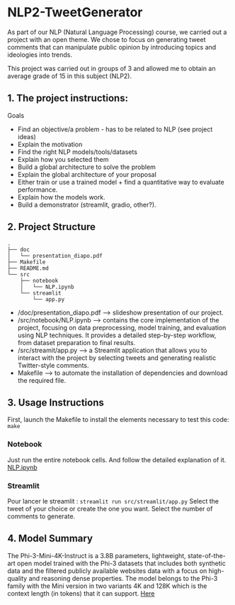 # NLP2-TweetGenerator

As part of our NLP (Natural Language Processing) course, we carried out a project with an open theme.
We chose to focus on generating tweet comments that can manipulate public opinion by introducing topics and ideologies into trends.

This project was carried out in groups of 3 and allowed me to obtain an average grade of 15 in this subject (NLP2).



## 1. The project instructions:

Goals
 - Find an objective/a problem - has to be related to NLP (see project ideas)
 - Explain the motivation
 - Find the right NLP models/tools/datasets
 - Explain how you selected them
 - Build a global architecture to solve the problem
 - Explain the global architecture of your proposal
 - Either train or use a trained model + find a quantitative way to evaluate performance.
 - Explain how the models work.
 - Build a demonstrator (streamlit, gradio, other?).


## 2. Project Structure
```
.
├── doc
│   └── presentation_diapo.pdf
├── Makefile
├── README.md
└── src
    ├── notebook
    │   └── NLP.ipynb
    └── streamlit
        └── app.py
```

 - /doc/presentation_diapo.pdf  -->  slideshow presentation of our project.
 - /src/notebook/NLP.ipynb      -->  contains the core implementation of the project, focusing on data preprocessing, model training, and evaluation using NLP techniques. It provides a detailed step-by-step workflow, from dataset preparation to final results.
 - /src/streamit/app.py         -->  a Streamlit application that allows you to interact with the project by selecting tweets and generating realistic Twitter-style comments.
 - Makefile                     -->  to automate the installation of dependencies and download the required file.


## 3. Usage Instructions

First, launch the Makefile to install the elements necessary to test this code:
``` make ```

### Notebook
Just run the entire notebook cells. And follow the detailed explanation of it. [NLP.ipynb](./src/notebook/NLP.ipynb)

### Streamlit
Pour lancer le streamlit :
``` streamlit run src/streamlit/app.py ```
Select the tweet of your choice or create the one you want.
Select the number of comments to generate.


## 4. Model Summary

The Phi-3-Mini-4K-Instruct is a 3.8B parameters, lightweight, state-of-the-art open model trained with the Phi-3 datasets that includes both synthetic data and the filtered publicly available websites data with a focus on high-quality and reasoning dense properties. The model belongs to the Phi-3 family with the Mini version in two variants 4K and 128K which is the context length (in tokens) that it can support. [Here](https://huggingface.co/microsoft/Phi-3-mini-4k-instruct)
